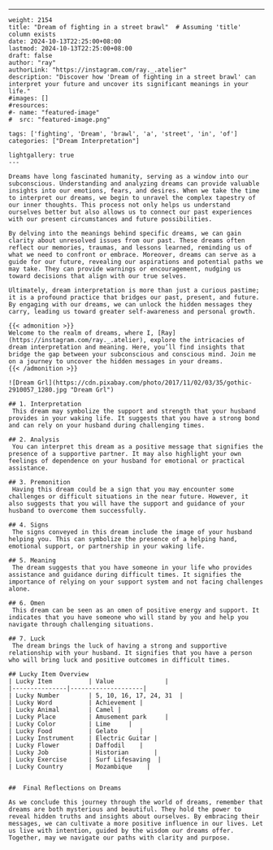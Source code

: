 ---
    weight: 2154
    title: "Dream of fighting in a street brawl"  # Assuming 'title' column exists
    date: 2024-10-13T22:25:00+08:00
    lastmod: 2024-10-13T22:25:00+08:00
    draft: false
    author: "ray"
    authorLink: "https://instagram.com/ray._.atelier"
    description: "Discover how 'Dream of fighting in a street brawl' can interpret your future and uncover its significant meanings in your life."
    #images: []
    #resources:
    #- name: "featured-image"
    #  src: "featured-image.png"
    
    tags: ['fighting', 'Dream', 'brawl', 'a', 'street', 'in', 'of']
    categories: ["Dream Interpretation"]
    
    lightgallery: true
    ---
    
    Dreams have long fascinated humanity, serving as a window into our subconscious. Understanding and analyzing dreams can provide valuable insights into our emotions, fears, and desires. When we take the time to interpret our dreams, we begin to unravel the complex tapestry of our inner thoughts. This process not only helps us understand ourselves better but also allows us to connect our past experiences with our present circumstances and future possibilities.
    
    By delving into the meanings behind specific dreams, we can gain clarity about unresolved issues from our past. These dreams often reflect our memories, traumas, and lessons learned, reminding us of what we need to confront or embrace. Moreover, dreams can serve as a guide for our future, revealing our aspirations and potential paths we may take. They can provide warnings or encouragement, nudging us toward decisions that align with our true selves.
    
    Ultimately, dream interpretation is more than just a curious pastime; it is a profound practice that bridges our past, present, and future. By engaging with our dreams, we can unlock the hidden messages they carry, leading us toward greater self-awareness and personal growth.
    
    {{< admonition >}}
    Welcome to the realm of dreams, where I, [Ray](https://instagram.com/ray._.atelier), explore the intricacies of dream interpretation and meaning. Here, you’ll find insights that bridge the gap between your subconscious and conscious mind. Join me on a journey to uncover the hidden messages in your dreams.
    {{< /admonition >}}
    
    ![Dream Grl](https://cdn.pixabay.com/photo/2017/11/02/03/35/gothic-2910057_1280.jpg "Dream Grl")
    
    ## 1. Interpretation
     This dream may symbolize the support and strength that your husband provides in your waking life. It suggests that you have a strong bond and can rely on your husband during challenging times.
    
    ## 2. Analysis
     You can interpret this dream as a positive message that signifies the presence of a supportive partner. It may also highlight your own feelings of dependence on your husband for emotional or practical assistance.
    
    ## 3. Premonition
     Having this dream could be a sign that you may encounter some challenges or difficult situations in the near future. However, it also suggests that you will have the support and guidance of your husband to overcome them successfully.
    
    ## 4. Signs
     The signs conveyed in this dream include the image of your husband helping you. This can symbolize the presence of a helping hand, emotional support, or partnership in your waking life.
    
    ## 5. Meaning
     The dream suggests that you have someone in your life who provides assistance and guidance during difficult times. It signifies the importance of relying on your support system and not facing challenges alone.
    
    ## 6. Omen
     This dream can be seen as an omen of positive energy and support. It indicates that you have someone who will stand by you and help you navigate through challenging situations.
    
    ## 7. Luck
     The dream brings the luck of having a strong and supportive relationship with your husband. It signifies that you have a person who will bring luck and positive outcomes in difficult times.
    
    ## Lucky Item Overview
    | Lucky Item          | Value              |
    |---------------|--------------------|
    | Lucky Number        | 5, 10, 16, 17, 24, 31  |
    | Lucky Word          | Achievement |
    | Lucky Animal        | Camel |
    | Lucky Place         | Amusement park     |
    | Lucky Color         | Lime     |
    | Lucky Food          | Gelato      |
    | Lucky Instrument    | Electric Guitar |
    | Lucky Flower        | Daffodil    |
    | Lucky Job           | Historian       |
    | Lucky Exercise      | Surf Lifesaving  |
    | Lucky Country       | Mozambique    |
    
    
    ##  Final Reflections on Dreams
    
    As we conclude this journey through the world of dreams, remember that dreams are both mysterious and beautiful. They hold the power to reveal hidden truths and insights about ourselves. By embracing their messages, we can cultivate a more positive influence in our lives. Let us live with intention, guided by the wisdom our dreams offer. Together, may we navigate our paths with clarity and purpose.
    